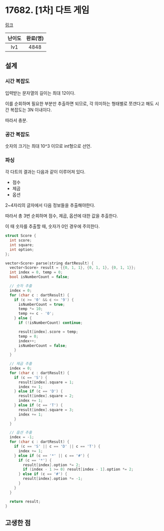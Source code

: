 # 17682. [1차] 다트 게임

[링크](https://programmers.co.kr/learn/courses/30/lessons/17682)

| 난이도 | 완료(명) |
| :----: | :------: |
|  lv1   |   4848   |

## 설계

### 시간 복잡도

입력받는 문자열의 길이는 최대 12이다.

이를 순회하며 필요한 부분만 추출하면 되므로, 각 의미하는 형태별로 쪼갠다고 해도 시간 복잡도는 3N 이내이다.

따라서 충분.

### 공간 복잡도

숫자의 크기는 최대 10^3 이므로 int형으로 선언.

### 파싱

각 다트의 결과는 다음과 같이 이루어져 있다.

- 점수
- 제곱
- 옵션

2~4자리의 글자에서 다음 정보들을 추출해야한다.

따라서 총 3번 순회하며 점수, 제곱, 옵션에 대한 값을 추출한다.

이 때 숫자를 추출할 때, 숫자가 0인 경우에 주의한다.

```cpp
struct Score {
  int score;
  int square;
  int option;
};

vector<Score> parse(string dartResult) {
  vector<Score> result = {{0, 1, 1}, {0, 1, 1}, {0, 1, 1}};
  int index = 0, temp = 0;
  bool isNumberCount = false;

  // 숫자 추출
  index = 0;
  for (char c : dartResult) {
    if (c >= '0' && c <= '9') {
      isNumberCount = true;
      temp *= 10;
      temp += c - '0';
    } else {
      if (!isNumberCount) continue;

      result[index].score = temp;
      temp = 0;
      index++;
      isNumberCount = false;
    }
  }

  // 제곱 추출
  index = 0;
  for (char c : dartResult) {
    if (c == 'S') {
      result[index].square = 1;
      index += 1;
    } else if (c == 'D') {
      result[index].square = 2;
      index += 1;
    } else if (c == 'T') {
      result[index].square = 3;
      index += 1;
    }
  }

  // 옵션 추출
  index = -1;
  for (char c : dartResult) {
    if (c == 'S' || c == 'D' || c == 'T') {
      index += 1;
    } else if (c == '*' || c == '#') {
      if (c == '*') {
        result[index].option *= 2;
        if (index - 1 >= 0) result[index - 1].option *= 2;
      } else if (c == '#') {
        result[index].option *= -1;
      }
    }
  }

  return result;
}
```

## 고생한 점
